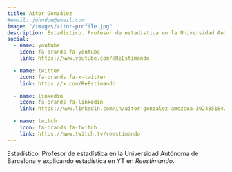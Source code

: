 ```yaml
---
title: Aitor González
#email: johndoe@email.com
image: "/images/aitor-profile.jpg"
description: Estadístico. Profesor de estadística en la Universidad Autónoma de Barcelona y divulgando sobre estadística en YouTube en el canal Reestimando.
social:
  - name: youtube
    icon: fa-brands fa-youtube
    link: https://www.youtube.com/@ReEstimando

  - name: twitter
    icon: fa-brands fa-x-twitter
    link: https://x.com/ReEstimando

  - name: linkedin
    icon: fa-brands fa-linkedin
    link: https://www.linkedin.com/in/aitor-gonzalez-amezcua-392485184/

  - name: twitch
    icon: fa-brands fa-twitch
    link: https://www.twitch.tv/reestimando
---
```


Estadístico. Profesor de estadística en la Universidad Autónoma de Barcelona y explicando estadística en YT en *Reestimando*.